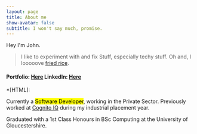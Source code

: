 ```yaml
---
layout: page
title: About me
show-avatar: false
subtitle: I won't say much, promise.
---
```


Hey I'm John.

> I like to experiment with and fix Stuff, especially techy stuff. Oh and, I looooove [fried rice](https://www.instagram.com/friedrice4life1).

#### Portfolio: [Here](johncalzado1.github.io) LinkedIn: [Here](https://linkedin.com/in/johncalzado)

*[HTML]:
<p class="about-text">
  <span class="fa fa-briefcase about-icon" aria-hidden="true"></span>
  Currently a <mark>Software Developer</mark>, working in the Private Sector. Previously worked at <a target="_blank" href="https://www.cognitoiq.com/">Cognito IQ</a> during my industrial placement year.
</p>

<p class="about-text">
  <span class="fa fa-graduation-cap about-icon" aria-hidden="true"></span>
  Graduated with a 1st Class Honours in BSc Computing at the University of Gloucestershire. <Insert MCU Car Rally, Object Detection>
</p>
